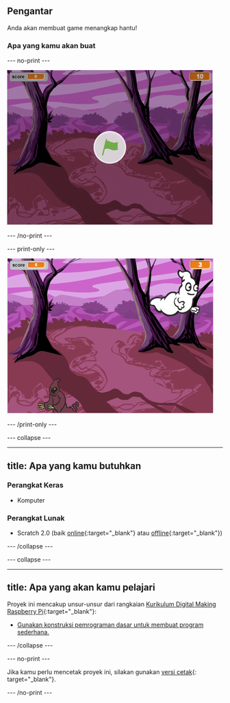 ## Pengantar

Anda akan membuat game menangkap hantu!

### Apa yang kamu akan buat

\--- no-print \---

![showcase](images/showcase.gif)

\--- /no-print \---

\--- print-only \---

![showcase](images/showcase-static.png)

\--- /print-only \---

\--- collapse \---

* * *

## title: Apa yang kamu butuhkan

### Perangkat Keras

+ Komputer

### Perangkat Lunak

+ Scratch 2.0 (baik [online](http://rpf.io/scratchon){:target="_blank"} atau [offline](http://rpf.io/scratchoff){:target="_blank"})

\--- /collapse \---

\--- collapse \---

* * *

## title: Apa yang akan kamu pelajari

Proyek ini mencakup unsur-unsur dari rangkaian [Kurikulum Digital Making Raspberry Pi](http://rpf.io/curriculum){:target="_blank"}:

+ [Gunakan konstruksi pemrograman dasar untuk membuat program sederhana.](https://www.raspberrypi.org/curriculum/programming/creator)

\--- /collapse \---

\--- no-print \---

Jika kamu perlu mencetak proyek ini, silakan gunakan [versi cetak](https://projects.raspberrypi.org/en/projects/ghostbusters/print){: target="_blank"}.

\--- /no-print \---